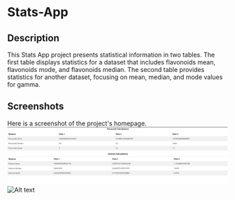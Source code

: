 # Stats-App


## Description

This Stats App project presents statistical information in two tables. The first table displays statistics for a dataset that includes flavonoids mean, flavonoids mode, and flavonoids median. The second table provides statistics for another dataset, focusing on mean, median, and mode values for gamma.

## Screenshots

Here is a screenshot of the project's homepage.
![ Project Screenshot ](./Project%20Screenshot.png)
<img src="https://drive.google.com/file/d/1ADDDhisfUtgroqNh9XF4BgkVOL2y9BOq/view?usp=sharing" alt="Alt text">
